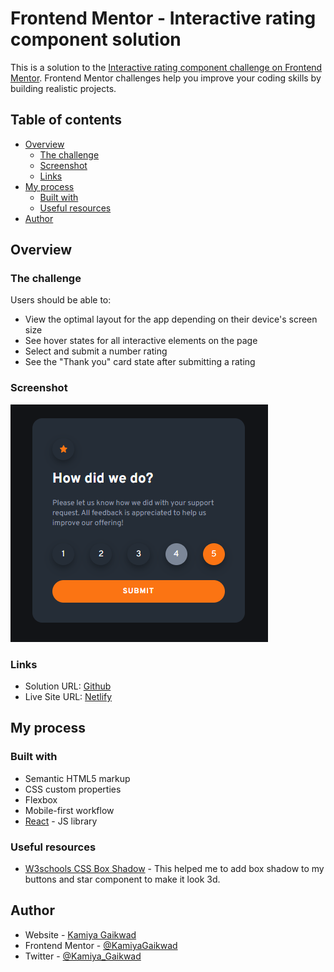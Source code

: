 # Frontend Mentor - Interactive rating component solution

This is a solution to the [Interactive rating component challenge on Frontend Mentor](https://www.frontendmentor.io/challenges/interactive-rating-component-koxpeBUmI). Frontend Mentor challenges help you improve your coding skills by building realistic projects. 

## Table of contents

- [Overview](#overview)
  - [The challenge](#the-challenge)
  - [Screenshot](#screenshot)
  - [Links](#links)
- [My process](#my-process)
  - [Built with](#built-with)
  - [Useful resources](#useful-resources)
- [Author](#author)

## Overview

### The challenge

Users should be able to:

- View the optimal layout for the app depending on their device's screen size
- See hover states for all interactive elements on the page
- Select and submit a number rating
- See the "Thank you" card state after submitting a rating

### Screenshot

![](src/images/image.png)

### Links

- Solution URL: [Github](https://github.com/KamiyaGaikwad/interactive-rating-component)
- Live Site URL: [Netlify](https://frontend-interactive-rating-challenge.netlify.app/)

## My process

### Built with

- Semantic HTML5 markup
- CSS custom properties
- Flexbox
- Mobile-first workflow
- [React](https://reactjs.org/) - JS library

### Useful resources

- [W3schools CSS Box Shadow](https://www.w3schools.com/css/css3_shadows_box.asp) - This helped me to add box shadow to my buttons and star component to make it look 3d.

## Author

- Website - [Kamiya Gaikwad](https://kamiya-gaikwad-portfolio.vercel.app/)
- Frontend Mentor - [@KamiyaGaikwad](https://www.frontendmentor.io/profile/KamiyaGaikwad)
- Twitter - [@Kamiya_Gaikwad](https://www.twitter.com/Kamiya_Gaikwad)

